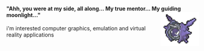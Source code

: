 #### "Ahh, you were at my side, all along... My true mentor... My guiding moonlight..." <img width="26px"><img align=right src="https://raw.githubusercontent.com/msikma/pokesprite/master/pokemon-gen8/regular/cloyster.png" width="100">




i'm interested computer graphics, emulation and virtual reality applications


<!--
**onuratasaritas/onuratasaritas** is a ✨ _special_ ✨ repository because its `README.md` (this file) appears on your GitHub profile.

Here are some ideas to get you started:
-->
